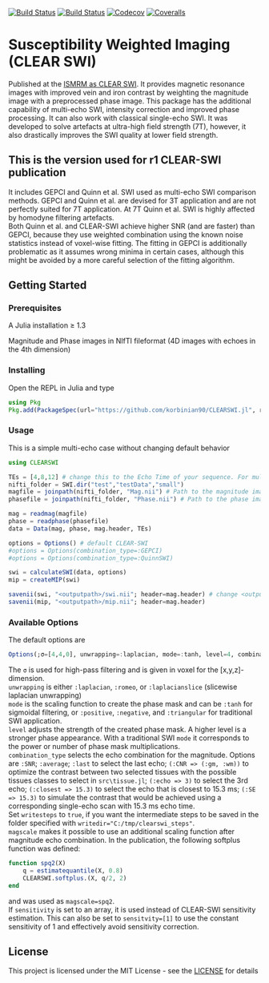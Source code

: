 [![Build Status](https://travis-ci.com/korbinian90/CLEARSWI.jl.svg?branch=master)](https://travis-ci.com/korbinian90/CLEARSWI.jl)
[![Build Status](https://ci.appveyor.com/api/projects/status/github/korbinian90/CLEARSWI.jl?svg=true)](https://ci.appveyor.com/project/korbinian90/CLEARSWI-jl)
[![Codecov](https://codecov.io/gh/korbinian90/CLEARSWI.jl/branch/master/graph/badge.svg)](https://codecov.io/gh/korbinian90/CLEARSWI.jl)
[![Coveralls](https://coveralls.io/repos/github/korbinian90/CLEARSWI.jl/badge.svg?branch=master)](https://coveralls.io/github/korbinian90/CLEARSWI.jl?branch=master)

# Susceptibility Weighted Imaging (CLEAR SWI)
Published at the [ISMRM as CLEAR SWI](https://index.mirasmart.com/ISMRM2020/PDFfiles/3201.html). It provides magnetic resonance images with improved vein and iron contrast by weighting the magnitude image with a preprocessed phase image. This package has the additional capability of multi-echo SWI, intensity correction and improved phase processing. It can also work with classical single-echo SWI. It was developed to solve artefacts at ultra-high field strength (7T), however, it also drastically improves the SWI quality at lower field strength.

## This is the version used for r1 CLEAR-SWI publication
It includes GEPCI and Quinn et al. SWI used as multi-echo SWI comparison methods. GEPCI and Quinn et al. are devised for 3T application and are not perfectly suited for 7T application. At 7T Quinn et al. SWI is highly affected by homodyne filtering artefacts.  
Both Quinn et al. and CLEAR-SWI achieve higher SNR (and are faster) than GEPCI, because they use weighted combination using the known noise statistics instead of voxel-wise fitting. The fitting in GEPCI is additionally problematic as it assumes wrong minima in certain cases, although this might be avoided by a more careful selection of the fitting algorithm.

## Getting Started

### Prerequisites
A Julia installation ≥ 1.3

Magnitude and Phase images in NIfTI fileformat (4D images with echoes in the 4th dimension)

### Installing
Open the REPL in Julia and type

```julia
using Pkg
Pkg.add(PackageSpec(url="https://github.com/korbinian90/CLEARSWI.jl", rev="other_me_methods"))
```

### Usage
This is a simple multi-echo case without changing default behavior
```julia
using CLEARSWI

TEs = [4,8,12] # change this to the Echo Time of your sequence. For multi-echoes, set a list of TE values, else set a list with a single TE value.
nifti_folder = SWI.dir("test","testData","small")
magfile = joinpath(nifti_folder, "Mag.nii") # Path to the magnitude image in nifti format, must be .nii or .hdr
phasefile = joinpath(nifti_folder, "Phase.nii") # Path to the phase image

mag = readmag(magfile)
phase = readphase(phasefile)
data = Data(mag, phase, mag.header, TEs)

options = Options() # default CLEAR-SWI
#options = Options(combination_type=:GEPCI)
#options = Options(combination_type=:QuinnSWI)

swi = calculateSWI(data, options)
mip = createMIP(swi)

savenii(swi, "<outputpath>/swi.nii"; header=mag.header) # change <outputpath> with the path where you want to save the reconstructed SWI
savenii(mip, "<outputpath>/mip.nii"; header=mag.header)
```

### Available Options
The default options are
```julia
Options(;σ=[4,4,0], unwrapping=:laplacian, mode=:tanh, level=4, combination_type=:SNR, sensitivity=nothing, writedir=nothing, writesteps=false, magscale=identity)
```
The `σ` is used for high-pass filtering and is given in voxel for the [x,y,z]-dimension.  
`unwrapping` is either `:laplacian`, `:romeo`, or `:laplacianslice` (slicewise laplacian unwrapping)  
`mode` is the scaling function to create the phase mask and can be `:tanh` for sigmoidal filtering, or `:positive`, `:negative`, and `:triangular` for traditional SWI application.  
`level` adjusts the strength of the created phase mask. A higher level is a stronger phase appearance. With a traditional SWI `mode` it corresponds to the power or number of phase mask multiplications.  
`combination_type` selects the echo combination for the magnitude. Options are `:SNR`; `:average`; `:last` to select the last echo; `(:CNR => (:gm, :wm))` to optimize the contrast between two selected tissues with the possible tissues classes to select in `src\tissue.jl`; `(:echo => 3)` to select the 3rd echo; `(:closest => 15.3)` to select the echo that is closest to 15.3 ms; `(:SE => 15.3)` to simulate the contrast that would be achieved using a corresponding single-echo scan with 15.3 ms echo time.  
Set `writesteps` to `true`, if you want the intermediate steps to be saved in the folder specified with `writedir="C:/tmp/clearswi_steps"`.  
`magscale` makes it possible to use an additional scaling function after magnitude echo combination. In the publication, the following softplus function was defined:
```julia
function spq2(X)
    q = estimatequantile(X, 0.8)
    CLEARSWI.softplus.(X, q/2, 2)
end
```
and was used as `magscale=spq2`.  
If `sensitivity` is set to an array, it is used instead of CLEAR-SWI sensitivity estimation. This can also be set to `sensitvity=[1]` to use the constant sensitivity of 1 and effectively avoid sensitivity correction.

## License
This project is licensed under the MIT License - see the [LICENSE](https://github.com/korbinian90/CLEARSWI.jl/blob/development/LICENSE) for details

